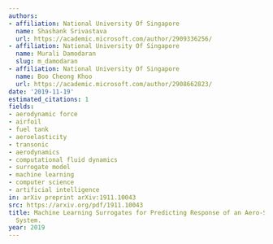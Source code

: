 ```yaml
---
authors:
- affiliation: National University Of Singapore
  name: Shashank Srivastava
  url: https://academic.microsoft.com/author/2909336256/
- affiliation: National University Of Singapore
  name: Murali Damodaran
  slug: m_damodaran
- affiliation: National University Of Singapore
  name: Boo Cheong Khoo
  url: https://academic.microsoft.com/author/2908662823/
date: '2019-11-19'
estimated_citations: 1
fields:
- aerodynamic force
- airfoil
- fuel tank
- aeroelasticity
- transonic
- aerodynamics
- computational fluid dynamics
- surrogate model
- machine learning
- computer science
- artificial intelligence
in: arXiv preprint arXiv:1911.10043
src: https://arxiv.org/pdf/1911.10043
title: Machine Learning Surrogates for Predicting Response of an Aero-Structural-Sloshing
  System.
year: 2019
---
```

